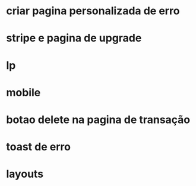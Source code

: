 # criar pagina personalizada de erro
# stripe e pagina de upgrade
# lp
# mobile
# botao delete na pagina de transação
# toast de erro
# layouts